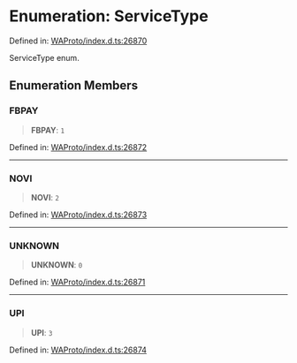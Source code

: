 # Enumeration: ServiceType

Defined in: [WAProto/index.d.ts:26870](https://github.com/Fokusdotid/Baileys/blob/eb819228f591f9a29a091aefc3a8c91a38d77089/WAProto/index.d.ts#L26870)

ServiceType enum.

## Enumeration Members

### FBPAY

> **FBPAY**: `1`

Defined in: [WAProto/index.d.ts:26872](https://github.com/Fokusdotid/Baileys/blob/eb819228f591f9a29a091aefc3a8c91a38d77089/WAProto/index.d.ts#L26872)

***

### NOVI

> **NOVI**: `2`

Defined in: [WAProto/index.d.ts:26873](https://github.com/Fokusdotid/Baileys/blob/eb819228f591f9a29a091aefc3a8c91a38d77089/WAProto/index.d.ts#L26873)

***

### UNKNOWN

> **UNKNOWN**: `0`

Defined in: [WAProto/index.d.ts:26871](https://github.com/Fokusdotid/Baileys/blob/eb819228f591f9a29a091aefc3a8c91a38d77089/WAProto/index.d.ts#L26871)

***

### UPI

> **UPI**: `3`

Defined in: [WAProto/index.d.ts:26874](https://github.com/Fokusdotid/Baileys/blob/eb819228f591f9a29a091aefc3a8c91a38d77089/WAProto/index.d.ts#L26874)
